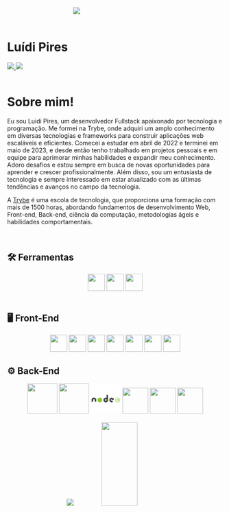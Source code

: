 <img align="right" width="350px" style="margin-top:-20px"
  src="https://user-images.githubusercontent.com/104798394/230710588-a8a88612-87e1-41a7-85f0-a374e4303a1f.png">

</br>

<div dsplay="inline-block" target="_blank">
  <h1 align="left">Luídi Pires</h1>
  <a href="https://www.linkedin.com/in/luídi-pires/" target="_blank">
    <img src="https://img.shields.io/badge/-LinkedIn-%230077B5?style=for-the-badge&logo=linkedin&logoColor=white" target="_blank">
  </a>
  <a href="mailto:luidihot@gmail.com" target="_blank"><img src="https://img.shields.io/badge/Gmail-D14836?style=for-the-badge&logo=gmail&logoColor=white" target="_blank"></a>
</div>

</br>

# Sobre mim!

Eu sou Luidi Pires, um desenvolvedor Fullstack apaixonado por tecnologia e programação. Me formei na Trybe, onde adquiri um amplo conhecimento em diversas tecnologias e frameworks para construir aplicações web escaláveis e eficientes. Comecei a estudar em abril de 2022 e terminei em maio de 2023, e desde então tenho trabalhado em projetos pessoais e em equipe para aprimorar minhas habilidades e expandir meu conhecimento. Adoro desafios e estou sempre em busca de novas oportunidades para aprender e crescer profissionalmente. Além disso, sou um entusiasta de tecnologia e sempre interessado em estar atualizado com as últimas tendências e avanços no campo da tecnologia.

A <a href="https://www.betrybe.com/" target="_blank">Trybe</a> é uma escola de tecnologia, que proporciona uma formação
com mais de 1500 horas, abordando fundamentos de desenvolvimento Web, Front-end, Back-end, ciência da computação,
metodologias ágeis e habilidades comportamentais.

</br>

## 🛠️ Ferramentas

<div align="center">
  <img src="https://user-images.githubusercontent.com/104798394/201836007-d461715a-5491-4a36-95a4-68aed8b970a0.png"
    width="40" height="40">
  <img src="https://cdn.jsdelivr.net/gh/devicons/devicon/icons/git/git-original.svg" width="40" height="40" />
  <img src="https://cdn.jsdelivr.net/gh/devicons/devicon/icons/github/github-original-wordmark.svg" width="40"
    height="40" />
</div>


</br>

## 🖥 Front-End

<div align="center">
  <img src="https://cdn.jsdelivr.net/gh/devicons/devicon/icons/html5/html5-plain-wordmark.svg" width="40" height="40" />
  <img src="https://cdn.jsdelivr.net/gh/devicons/devicon/icons/css3/css3-plain-wordmark.svg" width="40" height="40"
    margim-left="600px" />
  <img src="https://cdn.jsdelivr.net/gh/devicons/devicon/icons/javascript/javascript-plain.svg" target="_blank"
    width="40" height="40" />
  <img src="https://cdn.jsdelivr.net/gh/devicons/devicon/icons/jest/jest-plain.svg" width="40" height="40" />
  <img src="https://cdn.jsdelivr.net/gh/devicons/devicon/icons/react/react-original-wordmark.svg" width="40"
    height="40" />
  <img src="https://user-images.githubusercontent.com/104798394/201834516-1ca0ec08-c7fc-4870-9443-e85cb3b401f7.svg"
    width="40" height="40">
  <img src="https://cdn.jsdelivr.net/gh/devicons/devicon/icons/redux/redux-original.svg" width="40" height="40" />
</div>

## ⚙️️ Back-End

<div align="center">
  <img src="https://cdn.jsdelivr.net/gh/devicons/devicon/icons/docker/docker-original.svg" width="70" height="70" />
  <img src="https://cdn.jsdelivr.net/gh/devicons/devicon/icons/mysql/mysql-original-wordmark.svg" width="70"
    height="70" />
  <img src="https://raw.githubusercontent.com/devicons/devicon/master/icons/nodejs/nodejs-original-wordmark.svg"
    width="70" height="70" />
  <img src="https://github.com/LuidiPiresHub/LuidiPiresHub/assets/104798394/98c7e4b5-3b39-434c-a147-f1ff176d513a"
    width="60" height="60" />
  <img src="https://user-images.githubusercontent.com/104798394/230706237-43576ed6-e604-4d55-b69e-bf2ea568d019.png"
    width="60" height="60" />
  <img src="https://user-images.githubusercontent.com/104798394/230706307-5bb17cb1-350d-405f-8717-75c264a29d06.png"
    width="60" height="60" />
</div>

</br>

<div align="center">
  <img height="180em"
    src="https://github-readme-stats.vercel.app/api?username=LuidiPiresHub&theme=github_dark&show_icons=true" />
  <img width="41%" height="195px" src="https://github-readme-stats.vercel.app/api/top-langs/?username=LuidiPiresHub&layout=compact&hide_border=true&title_color=00bfbf&text_color=00bfbf&bg_color=0d1117" />
</div>
